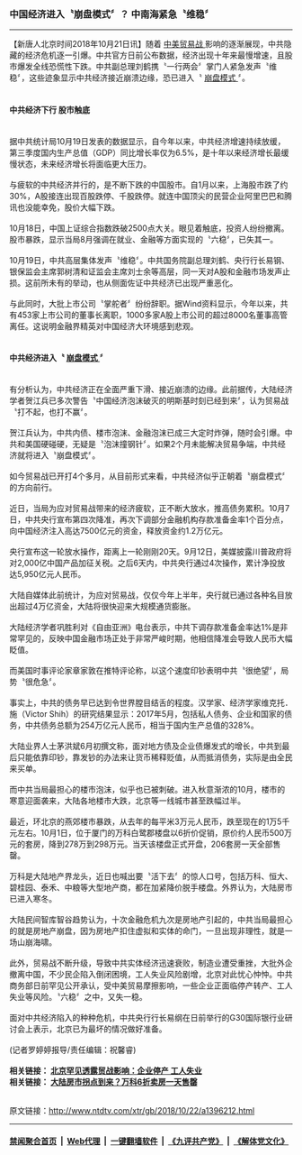 ### 中国经济进入〝崩盘模式〞？ 中南海紧急〝维稳〞
------------------------

<div class="wysiwyg">
 【新唐人北京时间2018年10月21日讯】随着
 <a href="http://www.ntdtv.com/xtr/gb/articlelistbytag_中美贸易战.html" target="_blank">
  中美贸易战
 </a>
 影响的逐渐展现，中共隐藏的经济危机逐一引爆。中共官方日前公布数据，经济出现十年来最慢增速，且股市爆发全线恐慌性下跌。中共副总理刘鹤携〝一行两会〞掌门人紧急发声〝维稳〞，这些迹象显示中共经济接近崩溃边缘，恐已进入〝
 <a href="http://www.ntdtv.com/xtr/gb/articlelistbytag_崩盘模式.html" target="_blank">
  崩盘模式
 </a>
 〞。
 <br/>
 <br/>
 <h4>
  中共经济下行 股市触底
 </h4>
 <br/>
 据中共统计局10月19日发表的数据显示，自今年以来，中共经济增速持续放缓，第三季度国内生产总值（GDP）同比增长率仅为6.5%，是十年以来经济增长最缓慢状态，未来经济增长将面临更大压力。
 <br/>
 <br/>
 与疲软的中共经济并行的，是不断下跌的中国股市。自1月以来，上海股市跌了约30%，A股接连出现百股跌停、千股跌停。就连中国顶尖的民营企业阿里巴巴和腾讯也没能幸免，股价大幅下跌。
 <br/>
 <br/>
 10月18日，中国上证综合指数跌破2500点大关。眼见着触底，投资人纷纷撤离。股市暴跌，显示当局8月强调在就业、金融等方面实现的〝六稳〞，已失其一。
 <br/>
 <br/>
 10月19日，中共高层集体发声〝维稳〞。中共国务院副总理刘鹤、央行行长易钢、银保监会主席郭树清和证监会主席刘士余等高层，同一天对A股和金融市场发声止损。这前所未有的举动，也从侧面佐证中共经济已出现严重恶化。
 <br/>
 <br/>
 与此同时，大批上市公司〝掌舵者〞纷纷辞职。据Wind资料显示，今年以来，共有453家上市公司的董事长离职，1000多家A股上市公司的超过8000名董事高管离任。这说明金融界精英对中国经济大环境感到悲观。
 <br/>
 <br/>
 <h4>
  中共经济进入〝
  <a href="http://www.ntdtv.com/xtr/gb/articlelistbytag_崩盘模式.html" target="_blank">
   崩盘模式
  </a>
  〞
 </h4>
 <br/>
 有分析认为，中共经济正在全面严重下滑、接近崩溃的边缘。此前据传，大陆经济学者贺江兵已多次警告〝中国经济泡沫破灭的明斯基时刻已经到来〞，认为贸易战〝打不起，也打不赢〞。
 <br/>
 <br/>
 贺江兵认为，中共内债、楼市泡沫、金融泡沫已成三大定时炸弹，随时会引爆。中共和美国硬碰硬，无疑是〝泡沫撞钢针〞。如果2个月未能解决贸易争端，中共经济就将进入〝崩盘模式〞。
 <br/>
 <br/>
 如今贸易战已开打4个多月，从目前形式来看，中共经济似乎正朝着〝崩盘模式〞的方向前行。
 <br/>
 <br/>
 近日，当局为应对贸易战带来的经济疲软，正不断大放水，推高债务累积。10月7日，中共央行宣布第四次降准，再次下调部分金融机构存款准备金率1个百分点，向中国经济注入高达7500亿元的资金，释放资金约1.2万亿元。
 <br/>
 <br/>
 央行宣布这一轮放水操作，距离上一轮刚刚20天。9月12日，美媒披露川普政府将对2,000亿中国产品加征关税。之后6天内，中共央行通过4次操作，累计净投放达5,950亿元人民币。
 <br/>
 <br/>
 大陆自媒体此前统计，为应对贸易战，仅仅今年上半年，央行就已通过各种名目放出超过4万亿资金，大陆将很快迎来大规模通货膨胀。
 <br/>
 <br/>
 大陆经济学者巩胜利对《自由亚洲》电台表示，中共下调存款准备金率达1%是非常罕见的，反映中国金融市场正处于非常严峻时期，他相信降准会导致人民币大幅眨值。
 <br/>
 <br/>
 而美国时事评论家章家敦在推特评论称，以这个速度印钞表明中共〝很绝望〞，局势〝很危急〞。
 <br/>
 <br/>
 事实上，中共的债务早已达到令世界膛目结舌的程度。汉学家、经济学家维克托．施（Victor Shih）的研究结果显示：2017年5月，包括私人债务、企业和国家的债务，中共债务总额为254万亿元人民币，相当于国内生产总值的328%。
 <br/>
 <br/>
 大陆业界人士茅洪斌6月初撰文称，面对地方债及企业债爆发式的增长，中共到最后只能依靠印钞，靠发钞的办法来让货币稀释贬值，从而抵消债务，实际是由全民来买单。
 <br/>
 <br/>
 而中共当局最担心的楼市泡沫，似乎也已被刺破。进入秋意渐浓的10月，楼市的寒意迎面袭来，大陆各地楼市大跌，北京等一线城市甚至跌幅过半。
 <br/>
 <br/>
 最近，环北京的燕郊楼市暴跌，从去年的每平米3万元人民币，跌至现在的1万5千元左右。10月1日，位于厦门的万科白鹭郡楼盘以6折价促销，原价约人民币500万元的套房，降到278万到298万元。当天该楼盘正式开盘，206套房一天全部售罄。
 <br/>
 <br/>
 万科是大陆地产界龙头，近日也喊出要〝活下去〞的惊人口号，包括万科、恒大、碧桂园、泰禾、中粮等大型地产商，都在加紧降价脱手楼盘。外界认为，大陆房市已进入寒冬。
 <br/>
 <br/>
 大陆民间智库智谷趋势认为，十次金融危机九次是房地产引起的，中共当局最担心的就是房地产崩盘，因为房地产扣住虚拟和实体的命门，一旦出现非理性，就是一场山崩海啸。
 <br/>
 <br/>
 此外，贸易战不断升级，导致中共实体经济迅速衰败，制造业遭受重挫，大批外企撤离中国，不少民企陷入倒闭困境，工人失业风险剧增，北京对此忧心忡忡。中共商务部日前罕见公开承认，受中美贸易摩擦影响，一些企业正面临停产转产、工人失业等风险。〝六稳〞之中，又失一稳。
 <br/>
 <br/>
 面对中共经济陷入的种种危机，中共央行行长易纲在日前举行的G30国际银行业研讨会上表示，北京已为最坏的情况做好准备。
 <br/>
 <br/>
 (记者罗婷婷报导/责任编辑：祝馨睿)
 <br/>
 <br/>
 <b>
  相关链接：
  <a href="https://edit2009.ntdtv.com/cms2012/article/findVideoItem.action?id=1395222&amp;adminFlag=true&amp;request_locale=b5">
   北京罕见透露贸战影响：企业停产 工人失业
  </a>
  <br/>
  <b>
   相关链接：
   <a href="http://www.ntdtv.com/xtr/b5/2018/10/11/a1394930.html">
    大陆房市拐点到来？万科6折卖房一天售罄
   </a>
  </b>
 </b>
</div>

<br/>原文链接：http://www.ntdtv.com/xtr/gb/2018/10/22/a1396212.html


------------------------
#### [禁闻聚合首页](https://github.com/gfw-breaker/banned-news/blob/master/README.md) &nbsp;|&nbsp; [Web代理](https://github.com/gfw-breaker/open-proxy/blob/master/README.md) &nbsp;|&nbsp; [一键翻墙软件](https://github.com/gfw-breaker/nogfw/blob/master/README.md) &nbsp;|&nbsp; [《九评共产党》](https://github.com/gfw-breaker/9ping.md/blob/master/README.md#九评之一评共产党是什么) &nbsp;|&nbsp; [《解体党文化》](https://github.com/gfw-breaker/jtdwh.md/blob/master/README.md#绪论)